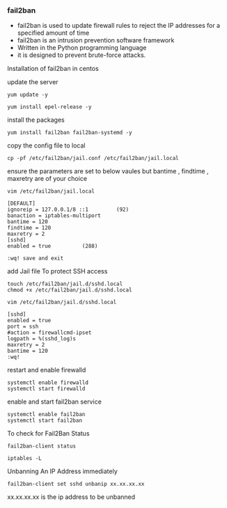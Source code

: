### fail2ban 

- fail2ban is used to update firewall rules to reject the IP addresses for a specified amount of time
- fail2ban is an intrusion prevention software framework
- Written in the Python programming language
- it is designed to prevent brute-force attacks.

Installation of fail2ban in centos

update the server
```
yum update -y
```
```
yum install epel-release -y
```
install the packages
```
yum install fail2ban fail2ban-systemd -y
```
copy the config file to local
```
cp -pf /etc/fail2ban/jail.conf /etc/fail2ban/jail.local
```

ensure the parameters are set to below vaules
but bantime , findtime , maxretry are of your choice
```
vim /etc/fail2ban/jail.local
```
```
[DEFAULT]
ignoreip = 127.0.0.1/8 ::1         (92)
banaction = iptables-multiport
bantime = 120
findtime = 120
maxretry = 2
[sshd]
enabled = true          (288)

:wq! save and exit
```
add Jail file To protect SSH access
```
touch /etc/fail2ban/jail.d/sshd.local
chmod +x /etc/fail2ban/jail.d/sshd.local
```
```
vim /etc/fail2ban/jail.d/sshd.local
```
```
[sshd]
enabled = true
port = ssh
#action = firewallcmd-ipset
logpath = %(sshd_log)s
maxretry = 2
bantime = 120
:wq!
```
restart and enable firewalld
```
systemctl enable firewalld
systemctl start firewalld
```
enable and start fail2ban service
```
systemctl enable fail2ban
systemctl start fail2ban
```
To check for Fail2Ban Status
```
fail2ban-client status
```
```
iptables -L
```

Unbanning An IP Address immediately
```
fail2ban-client set sshd unbanip xx.xx.xx.xx
```
xx.xx.xx.xx is the ip address to be unbanned



